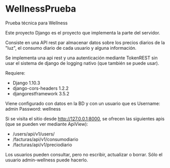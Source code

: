 # WellnessPrueba
Prueba técnica para Wellness

Este proyecto Django es el proyecto que implementa la parte del servidor.

Consiste en una API rest par almacenar datos sobre los precios diarios de la "luz", el consumo diario de cada usuario y alguna información.

Se implementa una api rest y una autenticación mediante TokenREST sin usar el sistema de django de logging nativo (que también se puede usar).

Requiere:

* Django 1.10.3
* django-cors-headers 1.2.2
* djangorestframework 3.5.2

Viene configurado con datos en la BD y con un usuario que es 
  Username: admin
  Password: wellness
  
Si se visita el sitio desde http://127.0.0.1:8000, se ofrecen las siguientes apis (que se pueden ver mediante ApiView):
  * /users/api/v1/users/
  * /facturas/api/v1/consumodiario
  * /facturas/api/v1/preciodiario
  
Los usuarios pueden consultar, pero no escribir, actualizar o borrar. Sólo el usuario admin-wellness puede hacerlo.
